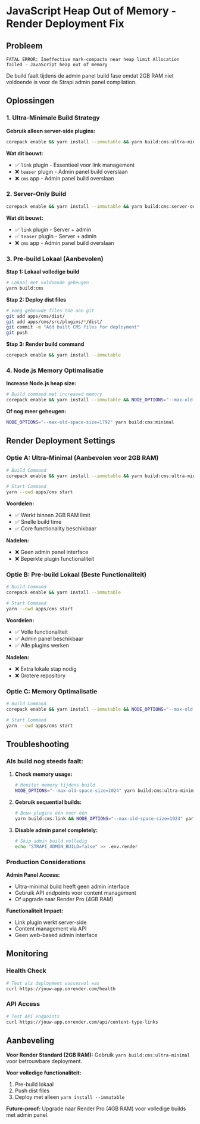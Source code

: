 # JavaScript Heap Out of Memory - Render Deployment Fix

## Probleem
```
FATAL ERROR: Ineffective mark-compacts near heap limit Allocation failed - JavaScript heap out of memory
```

De build faalt tijdens de admin panel build fase omdat 2GB RAM niet voldoende is voor de Strapi admin panel compilation.

## Oplossingen

### 1. Ultra-Minimale Build Strategy

**Gebruik alleen server-side plugins:**
```bash
corepack enable && yarn install --immutable && yarn build:cms:ultra-minimal
```

**Wat dit bouwt:**
- ✅ `link` plugin - Essentieel voor link management
- ❌ `teaser` plugin - Admin panel build overslaan
- ❌ `cms` app - Admin panel build overslaan

### 2. Server-Only Build
```bash
corepack enable && yarn install --immutable && yarn build:cms:server-only
```

**Wat dit bouwt:**
- ✅ `link` plugin - Server + admin
- ✅ `teaser` plugin - Server + admin  
- ❌ `cms` app - Admin panel build overslaan

### 3. Pre-build Lokaal (Aanbevolen)

**Stap 1: Lokaal volledige build**
```bash
# Lokaal met voldoende geheugen
yarn build:cms
```

**Stap 2: Deploy dist files**
```bash
# Voeg gebouwde files toe aan git
git add apps/cms/dist/
git add apps/cms/src/plugins/*/dist/
git commit -m "Add built CMS files for deployment"
git push
```

**Stap 3: Render build command**
```bash
corepack enable && yarn install --immutable
```

### 4. Node.js Memory Optimalisatie

**Increase Node.js heap size:**
```bash
# Build command met increased memory
corepack enable && yarn install --immutable && NODE_OPTIONS="--max-old-space-size=1536" yarn build:cms:minimal
```

**Of nog meer geheugen:**
```bash
NODE_OPTIONS="--max-old-space-size=1792" yarn build:cms:minimal
```

## Render Deployment Settings

### Optie A: Ultra-Minimal (Aanbevolen voor 2GB RAM)
```bash
# Build Command
corepack enable && yarn install --immutable && yarn build:cms:ultra-minimal

# Start Command  
yarn --cwd apps/cms start
```

**Voordelen:**
- ✅ Werkt binnen 2GB RAM limit
- ✅ Snelle build time
- ✅ Core functionality beschikbaar

**Nadelen:**
- ❌ Geen admin panel interface
- ❌ Beperkte plugin functionaliteit

### Optie B: Pre-build Lokaal (Beste Functionaliteit)
```bash
# Build Command
corepack enable && yarn install --immutable

# Start Command
yarn --cwd apps/cms start
```

**Voordelen:**
- ✅ Volle functionaliteit
- ✅ Admin panel beschikbaar
- ✅ Alle plugins werken

**Nadelen:**
- ❌ Extra lokale stap nodig
- ❌ Grotere repository

### Optie C: Memory Optimalisatie
```bash
# Build Command
corepack enable && yarn install --immutable && NODE_OPTIONS="--max-old-space-size=1536" yarn build:cms:minimal

# Start Command
yarn --cwd apps/cms start
```

## Troubleshooting

### Als build nog steeds faalt:

1. **Check memory usage:**
   ```bash
   # Monitor memory tijdens build
   NODE_OPTIONS="--max-old-space-size=1024" yarn build:cms:ultra-minimal
   ```

2. **Gebruik sequential builds:**
   ```bash
   # Bouw plugins één voor één
   yarn build:cms:link && NODE_OPTIONS="--max-old-space-size=1024" yarn build:cms:teaser
   ```

3. **Disable admin panel completely:**
   ```bash
   # Skip admin build volledig
   echo "STRAPI_ADMIN_BUILD=false" >> .env.render
   ```

### Production Considerations

**Admin Panel Access:**
- Ultra-minimal build heeft geen admin interface
- Gebruik API endpoints voor content management
- Of upgrade naar Render Pro (4GB RAM)

**Functionaliteit Impact:**
- Link plugin werkt server-side
- Content management via API
- Geen web-based admin interface

## Monitoring

### Health Check
```bash
# Test als deployment succesvol was
curl https://jouw-app.onrender.com/health
```

### API Access
```bash
# Test API endpoints
curl https://jouw-app.onrender.com/api/content-type-links
```

## Aanbeveling

**Voor Render Standard (2GB RAM):**
Gebruik `yarn build:cms:ultra-minimal` voor betrouwbare deployment.

**Voor volledige functionaliteit:**
1. Pre-build lokaal
2. Push dist files
3. Deploy met alleen `yarn install --immutable`

**Future-proof:**
Upgrade naar Render Pro (4GB RAM) voor volledige builds met admin panel.